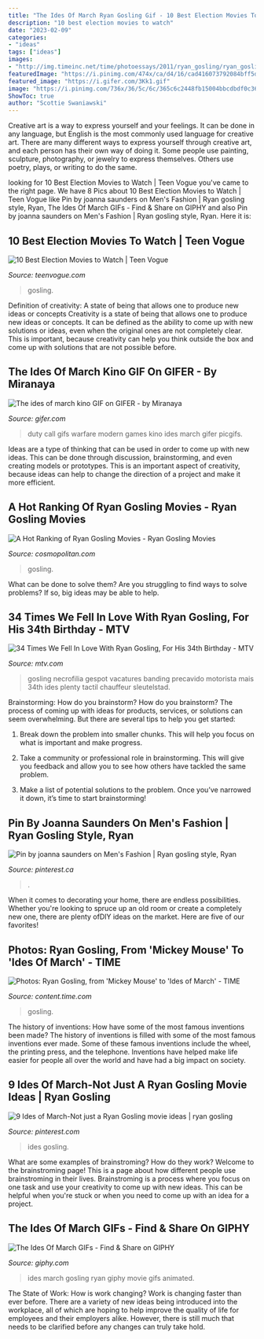 ```yaml
---
title: "The Ides Of March Ryan Gosling Gif - 10 Best Election Movies To Watch"
description: "10 best election movies to watch"
date: "2023-02-09"
categories:
- "ideas"
tags: ["ideas"]
images:
- "http://img.timeinc.net/time/photoessays/2011/ryan_gosling/ryan_gosling_03.jpg"
featuredImage: "https://i.pinimg.com/474x/ca/d4/16/cad416073792084bff5dd9d48ea67473--abuse-survivor-ryan-gosling.jpg"
featured_image: "https://i.gifer.com/3Kk1.gif"
image: "https://i.pinimg.com/736x/36/5c/6c/365c6c2448fb15004bbcdbdf0c367df2--mens-fashion.jpg"
ShowToc: true
author: "Scottie Swaniawski"
---
```



Creative art is a way to express yourself and your feelings. It can be done in any language, but English is the most commonly used language for creative art. There are many different ways to express yourself through creative art, and each person has their own way of doing it. Some people use painting, sculpture, photography, or jewelry to express themselves. Others use poetry, plays, or writing to do the same.

	

		
looking for 10 Best Election Movies to Watch | Teen Vogue you've came to the right page. We have 8 Pics about 10 Best Election Movies to Watch | Teen Vogue like Pin by joanna saunders on Men&#039;s Fashion | Ryan gosling style, Ryan, The Ides Of March GIFs - Find &amp; Share on GIPHY and also Pin by joanna saunders on Men&#039;s Fashion | Ryan gosling style, Ryan. Here it is:
		
    
## 10 Best Election Movies To Watch | Teen Vogue

<img loading=lazy src="https://assets.teenvogue.com/photos/581cabdcc1cacbb91ceb18d5/master/w_400%2Cc_limit/02_Ides-of-March.gif" onerror="this.onerror=null;this.src='https://tse3.mm.bing.net/th?id=OIP.j39tbPQGFCVOhcULDki3uQAAAA&amp;pid=15.1';" alt="10 Best Election Movies to Watch | Teen Vogue">

_Source: teenvogue.com_

>gosling. 

	

Definition of creativity: A state of being that allows one to produce new ideas or concepts
Creativity is a state of being that allows one to produce new ideas or concepts. It can be defined as the ability to come up with new solutions or ideas, even when the original ones are not completely clear. This is important, because creativity can help you think outside the box and come up with solutions that are not possible before.

    
## The Ides Of March Kino GIF On GIFER - By Miranaya

<img loading=lazy src="https://i.gifer.com/3Kk1.gif" onerror="this.onerror=null;this.src='https://tse4.mm.bing.net/th?id=OIP.DomxRMIPND6BjCoXX13xoAHaEL&amp;pid=15.1';" alt="The ides of march kino GIF on GIFER - by Miranaya">

_Source: gifer.com_

>duty call gifs warfare modern games kino ides march gifer picgifs. 

	

Ideas are a type of thinking that can be used in order to come up with new ideas. This can be done through discussion, brainstorming, and even creating models or prototypes. This is an important aspect of creativity, because ideas can help to change the direction of a project and make it more efficient.

    
## A Hot Ranking Of Ryan Gosling Movies - Ryan Gosling Movies

<img loading=lazy src="https://hips.hearstapps.com/cos.h-cdn.co/assets/16/19/480x235/gallery-1462995570-ryan-gosling-fedora-gangster-squad.gif?resize=320:*" onerror="this.onerror=null;this.src='https://tse3.mm.bing.net/th?id=OIP.-CWtDaPEDKkczBj2YO6ETQAAAA&amp;pid=15.1';" alt="A Hot Ranking of Ryan Gosling Movies - Ryan Gosling Movies">

_Source: cosmopolitan.com_

>gosling. 

	

What can be done to solve them?
Are you struggling to find ways to solve problems? If so, big ideas may be able to help.

    
## 34 Times We Fell In Love With Ryan Gosling, For His 34th Birthday - MTV

<img loading=lazy src="http://imagesmtv-a.akamaihd.net/uri/mgid:file:http:shared:mtv.com/news/wp-content/uploads/2014/11/tumblr_lxt1qzz3e31qgbp1jo1_500-1415744420.gif?quality=.8&amp;height=213&amp;width=500" onerror="this.onerror=null;this.src='https://tse4.mm.bing.net/th?id=OIP.Mm5mkO3Bk1EwQosT-mtNOQHaDJ&amp;pid=15.1';" alt="34 Times We Fell In Love With Ryan Gosling, For His 34th Birthday - MTV">

_Source: mtv.com_

>gosling necrofilia gespot vacatures banding precavido motorista mais 34th ides plenty tactil chauffeur sleutelstad. 

	

Brainstorming: How do you brainstorm?
How do you brainstorm? The process of coming up with ideas for products, services, or solutions can seem overwhelming. But there are several tips to help you get started:
1. Break down the problem into smaller chunks. This will help you focus on what is important and make progress.

2. Take a community or professional role in brainstorming. This will give you feedback and allow you to see how others have tackled the same problem.

3. Make a list of potential solutions to the problem. Once you’ve narrowed it down, it’s time to start brainstorming!

    
## Pin By Joanna Saunders On Men&#039;s Fashion | Ryan Gosling Style, Ryan

<img loading=lazy src="https://i.pinimg.com/736x/36/5c/6c/365c6c2448fb15004bbcdbdf0c367df2--mens-fashion.jpg" onerror="this.onerror=null;this.src='https://tse2.mm.bing.net/th?id=OIP.KmFxz6SL-hErC855HCTxCQHaNL&amp;pid=15.1';" alt="Pin by joanna saunders on Men&#039;s Fashion | Ryan gosling style, Ryan">

_Source: pinterest.ca_

>. 

	

When it comes to decorating your home, there are endless possibilities. Whether you're looking to spruce up an old room or create a completely new one, there are plenty ofDIY ideas on the market. Here are five of our favorites!

    
## Photos: Ryan Gosling, From &#039;Mickey Mouse&#039; To &#039;Ides Of March&#039; - TIME

<img loading=lazy src="http://img.timeinc.net/time/photoessays/2011/ryan_gosling/ryan_gosling_03.jpg" onerror="this.onerror=null;this.src='https://tse4.mm.bing.net/th?id=OIP.kElP11qOIjKzJNwOj4xnawHaE5&amp;pid=15.1';" alt="Photos: Ryan Gosling, from &#039;Mickey Mouse&#039; to &#039;Ides of March&#039; - TIME">

_Source: content.time.com_

>gosling. 

	

The history of inventions: How have some of the most famous inventions been made?
The history of inventions is filled with some of the most famous inventions ever made. Some of these famous inventions include the wheel, the printing press, and the telephone. Inventions have helped make life easier for people all over the world and have had a big impact on society.

    
## 9 Ides Of March-Not Just A Ryan Gosling Movie Ideas | Ryan Gosling

<img loading=lazy src="https://i.pinimg.com/474x/ca/d4/16/cad416073792084bff5dd9d48ea67473--abuse-survivor-ryan-gosling.jpg" onerror="this.onerror=null;this.src='https://tse4.mm.bing.net/th?id=OIP._zuPsjjDXcZFYH-qizlhrgAAAA&amp;pid=15.1';" alt="9 Ides of March-Not just a Ryan Gosling movie ideas | ryan gosling">

_Source: pinterest.com_

>ides gosling. 

	

What are some examples of brainstroming? How do they work?
Welcome to the brainstroming page! This is a page about how different people use brainstroming in their lives. Brainstroming is a process where you focus on one task and use your creativity to come up with new ideas. This can be helpful when you're stuck or when you need to come up with an idea for a project.

    
## The Ides Of March GIFs - Find &amp; Share On GIPHY

<img loading=lazy src="https://media.giphy.com/media/dOZFGwYrzmaYM/giphy.gif" onerror="this.onerror=null;this.src='https://tse1.mm.bing.net/th?id=OIP.5jfHRmCW6uiNqEmz_dLi4gHaDB&amp;pid=15.1';" alt="The Ides Of March GIFs - Find &amp; Share on GIPHY">

_Source: giphy.com_

>ides march gosling ryan giphy movie gifs animated. 

	

The State of Work: How is work changing?
Work is changing faster than ever before. There are a variety of new ideas being introduced into the workplace, all of which are hoping to help improve the quality of life for employees and their employers alike. However, there is still much that needs to be clarified before any changes can truly take hold.

